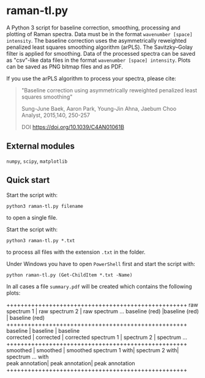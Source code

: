 # raman-tl.py
A Python 3 script for baseline correction, smoothing, processing and plotting of Raman spectra. Data must be in the format `wavenumber [space] intensity`. The baseline correction uses the asymmetrically reweighted penalized least squares smoothing algorithm (arPLS). The Savitzky–Golay filter is applied for smoothing. Data of the processed spectra can be saved as "csv"-like data files in the format `wavenumber [space] intensity`. Plots can be saved as PNG bitmap files and as PDF.

If you use the arPLS algorithm to process your spectra, please cite:

> "Baseline correction using asymmetrically reweighted penalized least squares smoothing"
> 
> Sung-June Baek, Aaron Park, Young-Jin Ahna, Jaebum Choo  
> Analyst, 2015,140, 250-257
> 
> DOI	https://doi.org/10.1039/C4AN01061B



## External modules
 `numpy`,  `scipy`,  `matplotlib`
 
## Quick start
 Start the script with:
```console
python3 raman-tl.py filename
```
to open a single file.

Start the script with:
```console
python3 raman-tl.py *.txt
```
to process all files with the extension  `.txt` in the folder.

Under Windows you have to open `PowerShell` first and start the script with:
```console
python raman-tl.py (Get-ChildItem *.txt -Name)
```

In all cases a file `summary.pdf` will be created which contains the following plots:

+++++++++++++++++++++++++++++++++++++++++++++++++++
raw spectrum 1 | raw spectrum 2 | raw spectrum ...
baseline (red) |baseline (red)  | baseline (red)
+++++++++++++++++++++++++++++++++++++++++++++++++++
baseline       | baseline       | baseline   
corrected      | corrected      | corrected
spectrum 1     | spectrum 2     | spectrum ...
+++++++++++++++++++++++++++++++++++++++++++++++++++
smoothed       | smoothed       | smoothed
spectrum 1 with| spectrum 2 with| spectrum ... with         
peak annotation| peak annotation| peak annotation
+++++++++++++++++++++++++++++++++++++++++++++++++++
